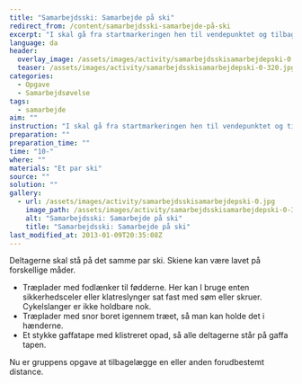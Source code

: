 ```yaml
---
title: "Samarbejdsski: Samarbejde på ski"
redirect_from: /content/samarbejdsski-samarbejde-på-ski
excerpt: "I skal gå fra startmarkeringen hen til vendepunktet og tilbage igen. I skal alle være på skiene, også selvom alle ikke nødvendigvis kan få fodlænker eller har noget at holde i."
language: da
header:
  overlay_image: /assets/images/activity/samarbejdsskisamarbejdepski-0.jpg
  teaser: /assets/images/activity/samarbejdsskisamarbejdepski-0-320.jpg
categories: 
  - Opgave
  - Samarbejdsøvelse
tags: 
  - samarbejde
aim: ""
instruction: "I skal gå fra startmarkeringen hen til vendepunktet og tilbage igen. I skal alle være på skiene, også selvom alle ikke nødvendigvis kan få fodlænker eller har noget at holde i."
preparation: ""
preparation_time: ""
time: "10-"
where: ""
materials: "Et par ski"
source: ""
solution: ""
gallery:
  - url: /assets/images/activity/samarbejdsskisamarbejdepski-0.jpg
    image_path: /assets/images/activity/samarbejdsskisamarbejdepski-0-320.jpg
    alt: "Samarbejdsski: Samarbejde på ski"
    title: "Samarbejdsski: Samarbejde på ski"
last_modified_at: 2013-01-09T20:35:08Z
---
```

Deltagerne skal stå på det samme par ski. Skiene kan være lavet på forskellige måder.

- Træplader med fodlænker til fødderne. Her kan I bruge enten sikkerhedsceler eller klatreslynger sat fast med søm eller skruer. Cykelslanger er ikke holdbare nok.
- Træplader med snor boret igennem træet, så man kan holde det i hænderne.
- Et stykke gaffatape med klistreret opad, så alle deltagerne står på gaffa tapen.

Nu er gruppens opgave at tilbagelægge en eller anden forudbestemt distance.
